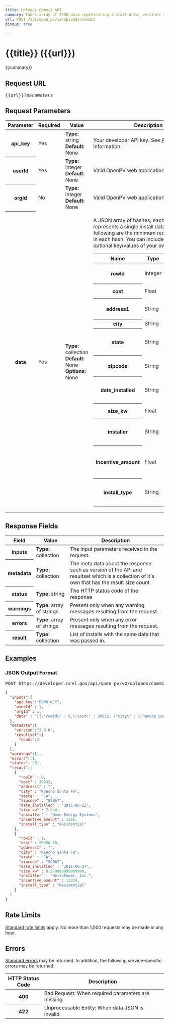 ```yaml
---
title: Uploads Commit API
summary: Takes array of JSON data representing install data, verifies the validity of the data, creates an uploads record and one install record for each install and returns JSON array of the install data by row.
url: POST /api/open_pv/v2/uploads/commit
disqus: true

---
```


# {{title}} <span class="url">({{url}})</span>
{{summary}}

<ul id="toc"></ul>

## Request URL

<pre>{{url}}<em>?parameters</em></pre>

## Request Parameters

<table border="0" cellpadding="0" cellspacing="0" class="doc-parameters">
  <thead>
		<tr>
			<th class="doc-parameters-name" scope="col">Parameter</th>
			<th class="doc-parameters-required" scope="col">Required</th>
			<th class="doc-parameters-value" scope="col">Value</th>
			<th class="doc-parameters-description" scope="col">Description</th>
		</tr>
	</thead>
	<tbody>
		<tr>
			<th class="doc-parameter-name" scope="row">api_key</th>
			<td class="doc-parameter-required">Yes</td>
			<td class="doc-parameter-value">
			  <div class="doc-parameter-value-field"><strong>Type:</strong> string</div>
			  <div class="doc-parameter-value-field"><strong>Default:</strong> None</div>
			</td>
			<td class="doc-parameter-description">
			  <p>Your developer API key. See <a href="/doc/api-key">API keys</a> for more information.</p>
			</td>
		</tr>
		<tr>
      <th class="doc-parameter-name" scope="row">userId</th>
      <td class="doc-parameter-required">Yes</td>
      <td class="doc-parameter-value">
        <div class="doc-parameter-value-field"><strong>Type:</strong> integer</div>
        <div class="doc-parameter-value-field"><strong>Default:</strong> None</div>
      </td>
      <td class="doc-parameter-description">
        <p>Valid OpenPV web application user ID</p>
      </td>
    </tr>
    <tr>
      <th class="doc-parameter-name" scope="row">orgId</th>
      <td class="doc-parameter-required">No</td>
      <td class="doc-parameter-value">
        <div class="doc-parameter-value-field"><strong>Type:</strong> integer</div>
        <div class="doc-parameter-value-field"><strong>Default:</strong> None</div>
      </td>
      <td class="doc-parameter-description">
        <p>Valid OpenPV web application organization ID</p>
      </td>
    </tr>
		<tr>
			<th class="doc-parameter-name" scope="row">data</th>
			<td class="doc-parameter-required">Yes</td>
			<td class="doc-parameter-value">
			  <div class="doc-parameter-value-field"><strong>Type:</strong> collection</div>
			  <div class="doc-parameter-value-field"><strong>Default:</strong> None</div>
			  <div class="doc-parameter-value-field"><strong>Options:</strong> None</div>
			</td>
			<td class="doc-parameter-description">
			  <p>A JSON array of hashes, each hash represents a single install data record. The following are the minimum required key/values in each hash. You can include additional optional key/values of your own.</p>
			  <table border="0" cellpadding="0" cellspacing="0" class="doc-parameter-options">
			    <thead>
            <tr>
              <th scope="col">Name</th>
              <th scope="col">Type</th>
              <th scope="col">Description</th>
            </tr>
          </thead>
          <tbody>
            <tr>
              <th scope="row">rowId</th>
              <td>Integer</td>
              <td>Zero based record number</td>
            </tr>
            <tr>
              <th scope="row">cost</th>
              <td>Float</td>
              <td>Dollar amount of the install</td>
            </tr>
            <tr>
              <th scope="row">address1</th>
              <td>String</td>
              <td>Street address of the install</td>
            </tr>
            <tr>
              <th scope="row">city</th>
              <td>String</td>
              <td>Name of city</td>
            </tr>
            <tr>
              <th scope="row">state</th>
              <td>String</td>
              <td>Two letter state abbreviation uppercase</td>
            </tr>
            <tr>
              <th scope="row">zipcode</th>
              <td>String</td>
              <td>Postal code of the install address</td>
            </tr>
            <tr>
              <th scope="row">date_installed</th>
              <td>String</td>
              <td>YYYY-MM-DD date representation of the install</td>
            </tr>
            <tr>
              <th scope="row">size_kw</th>
              <td>Float</td>
              <td>Size of install in kw</td>
            </tr>
            <tr>
              <th scope="row">installer</th>
              <td>String</td>
              <td>Name of the company that did the installation</td>
            </tr>
            <tr>
              <th scope="row">incentive_amount</th>
              <td>Float</td>
              <td>How much money was given as an incentive for the install</td>
            </tr>
            <tr>
              <th scope="row">install_type</th>
              <td>String</td>
              <td>Either a value of Residential or Commercial</td>
            </tr>
          </tbody>
			  </table>
			</td>
		</tr>
	</tbody>
</table>

## Response Fields

<table border="0" cellpadding="0" cellspacing="0" class="doc-parameters">
  <thead>
    <tr>
      <th class="doc-parameters-name" scope="col">Field</th>
      <th class="doc-parameters-value" scope="col">Value</th>
      <th class="doc-parameters-description" scope="col">Description</th>
    </tr>
  </thead>
  <tbody>
    <tr>
      <th class="doc-parameter-name" scope="row">inputs</th>
      <td class="doc-parameter-value"><strong>Type:</strong> collection</td>
      <td class="doc-parameter-description">The input parameters received in the request.</td>
    </tr>
    <tr>
      <th class="doc-parameter-name" scope="row">metadata</th>
      <td class="doc-parameter-value"><strong>Type:</strong> collection</td>
      <td class="doc-parameter-description">The meta data about the response such as version of the API and resultset which is a collection of it's own that has the result size count</td>
    </tr>
    <tr>
      <th class="doc-parameter-name" scope="row">status</th>
      <td class="doc-parameter-value"><strong>Type:</strong> string</td>
      <td class="doc-parameter-description">The HTTP status code of the response</td>
    </tr>
    <tr>
      <th class="doc-parameter-name" scope="row">warnings</th>
      <td class="doc-parameter-value"><strong>Type:</strong> array of strings</td>
      <td class="doc-parameter-description">Present only when any warning messages resulting from the request.</td>
    </tr>
    <tr>
      <th class="doc-parameter-name" scope="row">errors</th>
      <td class="doc-parameter-value"><strong>Type:</strong> array of strings</td>
      <td class="doc-parameter-description">Present only when any error messages resulting from the request.</td>
    </tr>
    <tr>
      <th class="doc-parameter-name" scope="row">result</th>
      <td class="doc-parameter-value"><strong>Type:</strong> collection</td>
      <td class="doc-parameter-description">
        List of installs with the same data that was passed in.
      </td>
    </tr>
  </tbody>
</table>

## Examples

### JSON Output Format

<pre>POST https://developer.nrel.gov/api/open_pv/v2/uploads/commit?api_key=DEMO_KEY&data=[{"rowId":0,"cost":39632,"city":"Rancho Santa Fe","zipcode":"92067","state":"CA","date_installed":"2011-06-22","address1":"","size_kw":7.848,"installer":"Home Energy Systems","incentive_amount":1366,"install_type":"Residential"}...]</pre>

```json
{
  "inputs":{
    "api_key":"DEMO_KEY",
    "userId" : 1,
    "orgId" : 1,
    "data" : "[{\"rowId\" : 0,\"cost\" : 39632, \"city\" : \"Rancho Santa Fe\", \"zipcode\" : \"92067\", \"state\" : \"CA\", \"date_installed\" : \"2011-06-22\", \"address1\" : \"\", \"size_kw\" : 7.848, \"installer\" : \"Home Energy Systems\", \"incentive_amount\" : 1366, \"install_type\" : \"Residential\"}, {\"rowId\" : 1, \"cost\" : 56058.18, \"city\" : \"Rancho Santa Fe\", \"zipcode\" : \"92067\", \"state\" : \"CA\", \"date_installed\" : \"2011-06-27\", \"address1\" : \"\", \"size_kw\" : 8.279999999999999, \"installer\" : \"HelioPower, Inc.\", \"incentive_amount\" : 13334, \"install_type\" : \"Residential\"}]"
  },
  "metadata":{
    "version":"2.0.0",
    "resultset":{
      "count":2
    }
  },
  "warnings":[],
  "errors":[],
  "status": 201,
  "result":[
    {
      "rowId" : 0,
      "cost" : 39632, 
      "address1" : "", 
      "city" : "Rancho Santa Fe", 
      "state" : "CA", 
      "zipcode" : "92067", 
      "date_installed" : "2011-06-22", 
      "size_kw" : 7.848, 
      "installer" : "Home Energy Systems", 
      "incentive_amount" : 1366, 
      "install_type" : "Residential"
    },
    {
      "rowId" : 1, 
      "cost" : 56058.18, 
      "address1" : "", 
      "city" : "Rancho Santa Fe", 
      "state" : "CA", 
      "zipcode" : "92067", 
      "date_installed" : "2011-06-27", 
      "size_kw" : 8.279999999999999, 
      "installer" : "HelioPower, Inc.", 
      "incentive_amount" : 13334, 
      "install_type" : "Residential"
    }
  ]
}
```

<h2 id="rate-limits">Rate Limits</h2>

[Standard rate limits](/docs/rate-limits) apply. No more than 1,000 requests may be made in any hour.

<h2 id="errors">Errors</h2>

[Standard errors](/docs/errors) may be returned. In addition, the following service-specific errors may be returned:

<table border="0" cellpadding="0" cellspacing="0" class="doc-parameters">
  <thead>
    <tr>
      <th class="doc-parameters-name" scope="col" style="width: 100px;">HTTP Status Code</th>
      <th class="doc-parameters-required" scope="col">Description</th>
    </tr>
  </thead>
  <tbody>
    <tr>
      <th class="doc-parameter-name" scope="row">400</th>
      <td class="doc-parameter-description">Bad Request: When required parameters are missing.</td>
    </tr>
    <tr>
      <th class="doc-parameter-name" scope="row">422</th>
      <td class="doc-parameter-description">Unprocessable Entity: When data JSON is invalid.</td>
    </tr>
  </tbody>
</table>
